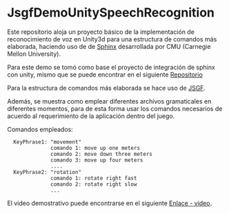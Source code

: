 # JsgfDemoUnitySpeechRecognition
Este repositorio aloja un proyecto básico de la implementación de reconocimiento de voz en Unity3d para una estructura de comandos más elaborada, haciendo uso de de [Sphinx](http://cmusphinx.sourceforge.net/) desarrollada por CMU (Carnegie Mellon University).

Para este demo se tomó como base el proyecto de integración de sphinx con unity, mismo que se puede encontrar en el siguiente [Repositorio](https://github.com/MegaTherion/pruebaunitysphinx)

Para la estructura de comandos más elaborada se hace uso de [JSGF](https://www.w3.org/TR/jsgf/).

Además, se muestra como emplear diferentes archivos gramaticales en diferentes momentos, para de esta forma usar los comandos necesarios de acuerdo al requerimiento de la aplicación dentro del juego.

Comandos empleados:

      KeyPhrase1: "movement"
                  comando 1: move up one meters
                  comando 2: move down three meters
                  comando 3: move up four meters
                  ....
      KeyPhrase2: "rotation"
                  comando 1: rotate right fast
                  comando 2: rotate right slow
                  ...
El video demostrativo puede encontrarse en el siguiente [Enlace - video](https://youtu.be/wbgd0YMNea8).
